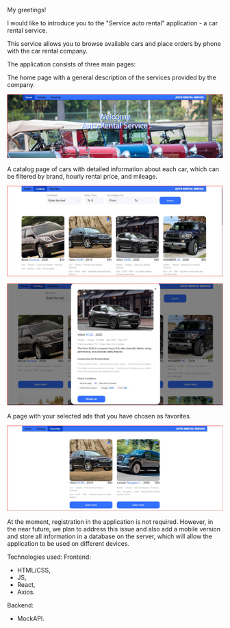My greetings!

I would like to introduce you to the "Service auto rental" application - a car rental service.

This service allows you to browse available cars and place orders by phone with the car rental company.

The application consists of three main pages:

The home page with a general description of the services provided by the company.

![Home](src/helpers/screenshots/Home.jpg)

A catalog page of cars with detailed information about each car, which can be filtered by brand, hourly
 rental price, and mileage.

 ![Catalog](src/helpers/screenshots/Catalog.jpg)

![Info](src/helpers/screenshots/Info.jpg)

A page with your selected ads that you have chosen as favorites.

![Favorites](src/helpers/screenshots/Favorites.jpg)

At the moment, registration in the application is not required. However, in the near future, we plan to
 address this issue and also add a mobile version and store all information in a database on the server,
  which will allow the application to be used on different devices.

Technologies used: 
Frontend:

- HTML/CSS,
- JS,
- React,
- Axios.

Backend:

- MockAPI.